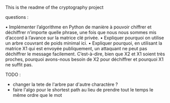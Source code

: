 This is the readme of the cryptography project



questions : 

• Implémenter l’algorithme en Python de manière à pouvoir chiffrer et déchiffrer 
n’importe quelle phrase, une fois que nous nous sommes mis d’accord à l’avance 
sur la matrice clé privée.
• Expliquer pourquoi on utilise un arbre couvrant de poids minimal ici.
• Expliquer pourquoi, en utilisant la matrice X1 qui est envoyée publiquement, un 
attaquant ne peut pas déchiffrer le message facilement. C’est-à-dire, bien que 
X2 ​et X1 soient très proches, pourquoi avons-nous besoin de X2 pour déchiffrer 
et pourquoi X1 ne suffit pas.


TODO :

- changer la tete de l'arbre par d'autre charactère ? 
- faire l'algo pour le shortest path au lieu de prendre tout le temps le même ordre que le mot